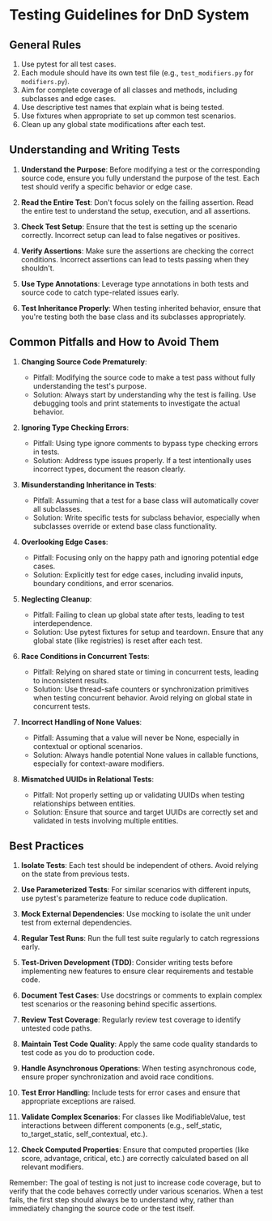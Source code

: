 # Testing Guidelines for DnD System

## General Rules

1. Use pytest for all test cases.
2. Each module should have its own test file (e.g., `test_modifiers.py` for `modifiers.py`).
3. Aim for complete coverage of all classes and methods, including subclasses and edge cases.
4. Use descriptive test names that explain what is being tested.
5. Use fixtures when appropriate to set up common test scenarios.
6. Clean up any global state modifications after each test.

## Understanding and Writing Tests

1. **Understand the Purpose**: Before modifying a test or the corresponding source code, ensure you fully understand the purpose of the test. Each test should verify a specific behavior or edge case.

2. **Read the Entire Test**: Don't focus solely on the failing assertion. Read the entire test to understand the setup, execution, and all assertions.

3. **Check Test Setup**: Ensure that the test is setting up the scenario correctly. Incorrect setup can lead to false negatives or positives.

4. **Verify Assertions**: Make sure the assertions are checking the correct conditions. Incorrect assertions can lead to tests passing when they shouldn't.

5. **Use Type Annotations**: Leverage type annotations in both tests and source code to catch type-related issues early.

6. **Test Inheritance Properly**: When testing inherited behavior, ensure that you're testing both the base class and its subclasses appropriately.

## Common Pitfalls and How to Avoid Them

1. **Changing Source Code Prematurely**: 
   - Pitfall: Modifying the source code to make a test pass without fully understanding the test's purpose.
   - Solution: Always start by understanding why the test is failing. Use debugging tools and print statements to investigate the actual behavior.

2. **Ignoring Type Checking Errors**: 
   - Pitfall: Using type ignore comments to bypass type checking errors in tests.
   - Solution: Address type issues properly. If a test intentionally uses incorrect types, document the reason clearly.

3. **Misunderstanding Inheritance in Tests**: 
   - Pitfall: Assuming that a test for a base class will automatically cover all subclasses.
   - Solution: Write specific tests for subclass behavior, especially when subclasses override or extend base class functionality.

4. **Overlooking Edge Cases**: 
   - Pitfall: Focusing only on the happy path and ignoring potential edge cases.
   - Solution: Explicitly test for edge cases, including invalid inputs, boundary conditions, and error scenarios.

5. **Neglecting Cleanup**: 
   - Pitfall: Failing to clean up global state after tests, leading to test interdependence.
   - Solution: Use pytest fixtures for setup and teardown. Ensure that any global state (like registries) is reset after each test.

6. **Race Conditions in Concurrent Tests**:
   - Pitfall: Relying on shared state or timing in concurrent tests, leading to inconsistent results.
   - Solution: Use thread-safe counters or synchronization primitives when testing concurrent behavior. Avoid relying on global state in concurrent tests.

7. **Incorrect Handling of None Values**:
   - Pitfall: Assuming that a value will never be None, especially in contextual or optional scenarios.
   - Solution: Always handle potential None values in callable functions, especially for context-aware modifiers.

8. **Mismatched UUIDs in Relational Tests**:
   - Pitfall: Not properly setting up or validating UUIDs when testing relationships between entities.
   - Solution: Ensure that source and target UUIDs are correctly set and validated in tests involving multiple entities.

## Best Practices

1. **Isolate Tests**: Each test should be independent of others. Avoid relying on the state from previous tests.

2. **Use Parameterized Tests**: For similar scenarios with different inputs, use pytest's parameterize feature to reduce code duplication.

3. **Mock External Dependencies**: Use mocking to isolate the unit under test from external dependencies.

4. **Regular Test Runs**: Run the full test suite regularly to catch regressions early.

5. **Test-Driven Development (TDD)**: Consider writing tests before implementing new features to ensure clear requirements and testable code.

6. **Document Test Cases**: Use docstrings or comments to explain complex test scenarios or the reasoning behind specific assertions.

7. **Review Test Coverage**: Regularly review test coverage to identify untested code paths.

8. **Maintain Test Code Quality**: Apply the same code quality standards to test code as you do to production code.

9. **Handle Asynchronous Operations**: When testing asynchronous code, ensure proper synchronization and avoid race conditions.

10. **Test Error Handling**: Include tests for error cases and ensure that appropriate exceptions are raised.

11. **Validate Complex Scenarios**: For classes like ModifiableValue, test interactions between different components (e.g., self_static, to_target_static, self_contextual, etc.).

12. **Check Computed Properties**: Ensure that computed properties (like score, advantage, critical, etc.) are correctly calculated based on all relevant modifiers.

Remember: The goal of testing is not just to increase code coverage, but to verify that the code behaves correctly under various scenarios. When a test fails, the first step should always be to understand why, rather than immediately changing the source code or the test itself.
